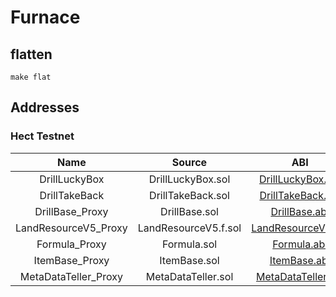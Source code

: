 # Furnace 

## flatten
```
make flat
```

## Addresses

### Hect Testnet

| Name    |      Source      |  ABI |  Address |
|:--------:|:----------------:|:------:|:-----------:|
| DrillLuckyBox | DrillLuckyBox.sol | [DrillLuckyBox.abi](https://github.com/hujw77/furnance/tree/main/abi/DrillLuckyBox.abi) | [0x6aAC5D0E9263341a5408Bac8F3CBE6258bB03058](https://testnet.hecoinfo.com/address/0x6aAC5D0E9263341a5408Bac8F3CBE6258bB03058) |
| DrillTakeBack | DrillTakeBack.sol |[DrillTakeBack.abi](https://github.com/hujw77/furnance/tree/main/abi/DrillTakeBack.abi) | [0x5Ee6D2D75BA57d971372e46edcD3B53ECd542eab](https://testnet.hecoinfo.com/address/0x5Ee6D2D75BA57d971372e46edcD3B53ECd542eab) |
| DrillBase_Proxy | DrillBase.sol |[DrillBase.abi](https://github.com/hujw77/furnance/tree/main/abi/DrillBase.abi) | [0x7921f57e52f87eD500DD77e235442645c3432474](https://testnet.hecoinfo.com/address/0x7921f57e52f87eD500DD77e235442645c3432474) |
| LandResourceV5_Proxy | LandResourceV5.f.sol |[LandResourceV5.abi](https://github.com/hujw77/furnance/tree/main/abi/LandResourceV5.abi) | [0xE14Ca2D7C5323F370c4f79D2c97f974b15D7853b](https://testnet.hecoinfo.com/address/0xE14Ca2D7C5323F370c4f79D2c97f974b15D7853b) |
| Formula_Proxy | Formula.sol |[Formula.abi](https://github.com/hujw77/furnance/tree/main/abi/Formula.abi) | [0x7304a5222C643893D2DC87114Fd3f5240e506c8b](https://testnet.hecoinfo.com/address/0x7304a5222C643893D2DC87114Fd3f5240e506c8b) |
| ItemBase_Proxy | ItemBase.sol |[ItemBase.abi](https://github.com/hujw77/furnance/tree/main/abi/ItemBase.abi) | [0xF09FE18d3f4b4345b47c098C8B8Fba7743418aA4](https://testnet.hecoinfo.com/address/0xF09FE18d3f4b4345b47c098C8B8Fba7743418aA4) |
| MetaDataTeller_Proxy | MetaDataTeller.sol |[MetaDataTeller.abi](https://github.com/hujw77/furnance/tree/main/abi/MetaDataTeller.abi) | [0x9C112639339016674979BE9352aE472789f21100](https://testnet.hecoinfo.com/address/0x9C112639339016674979BE9352aE472789f21100) |
